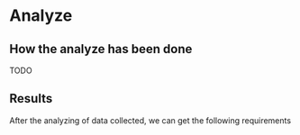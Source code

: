 # Analyze

## How the analyze has been done
TODO

## Results
After the analyzing of data collected, we can get the following requirements 
